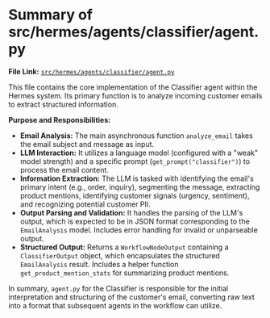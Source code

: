 # Summary of src/hermes/agents/classifier/agent.py

**File Link:** [`src/hermes/agents/classifier/agent.py`](/src/hermes/agents/classifier/agent.py)

This file contains the core implementation of the Classifier agent within the Hermes system. Its primary function is to analyze incoming customer emails to extract structured information.

**Purpose and Responsibilities:**

-   **Email Analysis:** The main asynchronous function `analyze_email` takes the email subject and message as input.
-   **LLM Interaction:** It utilizes a language model (configured with a "weak" model strength) and a specific prompt (`get_prompt("classifier")`) to process the email content.
-   **Information Extraction:** The LLM is tasked with identifying the email's primary intent (e.g., order, inquiry), segmenting the message, extracting product mentions, identifying customer signals (urgency, sentiment), and recognizing potential customer PII.
-   **Output Parsing and Validation:** It handles the parsing of the LLM's output, which is expected to be in JSON format corresponding to the `EmailAnalysis` model. Includes error handling for invalid or unparseable output.
-   **Structured Output:** Returns a `WorkflowNodeOutput` containing a `ClassifierOutput` object, which encapsulates the structured `EmailAnalysis` result. Includes a helper function `get_product_mention_stats` for summarizing product mentions.

In summary, `agent.py` for the Classifier is responsible for the initial interpretation and structuring of the customer's email, converting raw text into a format that subsequent agents in the workflow can utilize. 